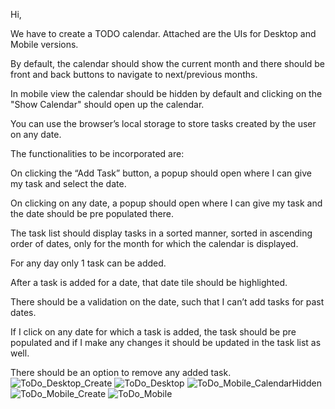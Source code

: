 Hi,

We have to create a TODO calendar. Attached are the UIs for Desktop and Mobile versions.

By default, the calendar should show the current month and there should be front and back buttons to navigate to next/previous months.

In mobile view the calendar should be hidden by default and clicking on the "Show Calendar" should open up the calendar.

You can use the browser’s local storage to store tasks created by the user on any date.

The functionalities to be incorporated are:

On clicking the “Add Task” button, a popup should open where I can give my task and select the date.

On clicking on any date, a popup should open where I can give my task and the date should be pre populated there.

The task list should display tasks in a sorted manner, sorted in ascending order of dates, only for the month for which the calendar is displayed.

For any day only 1 task can be added.

After a task is added for a date, that date tile should be highlighted.

There should be a validation on the date, such that I can’t add tasks for past dates.

If I click on any date for which a task is added, the task should be pre populated and if I make any changes it should be updated in the task list as well.

There should be an option to remove any added task.
![ToDo_Desktop_Create](https://user-images.githubusercontent.com/43759348/225834075-181d1713-dbc4-40fc-b2eb-879afd7586d1.jpeg)
![ToDo_Desktop](https://user-images.githubusercontent.com/43759348/225834087-6997a11a-d20c-4f92-84c1-1dd71d04bbc0.jpeg)
![ToDo_Mobile_CalendarHidden](https://user-images.githubusercontent.com/43759348/225834092-0892c51e-2a43-4223-bae1-7e1382cf584d.jpeg)
![ToDo_Mobile_Create](https://user-images.githubusercontent.com/43759348/225834093-e24798dc-da79-4528-8bfd-a06ba883ffb1.jpeg)
![ToDo_Mobile](https://user-images.githubusercontent.com/43759348/225834098-601d7b41-5b0a-4041-94c9-e63087f94638.jpeg)

